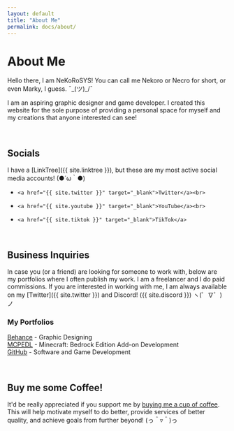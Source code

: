 ```yaml
---
layout: default
title: "About Me"
permalink: docs/about/
---
```

# About Me

Hello there, I am NeKoRoSYS! You can call me Nekoro or Necro for short, or even Marky, I guess. ¯\_(ツ)_/¯

I am an aspiring graphic designer and game developer. I created this website for the sole purpose of providing a personal space for myself and my creations that anyone interested can see!

<br>

## Socials

I have a [LinkTree]({{ site.linktree }}), but these are my most active social media accounts! (●´ω｀●)
-     <a href="{{ site.twitter }}" target="_blank">Twitter</a><br>
-     <a href="{{ site.youtube }}" target="_blank">YouTube</a><br>
-     <a href="{{ site.tiktok }}" target="_blank">TikTok</a>

<br>

## Business Inquiries

In case you (or a friend) are looking for someone to work with, below are my portfolios where I often publish my work. I am a freelancer and I do paid commissions. If you are interested in working with me, I am always available on my [Twitter]({{ site.twitter }}) and Discord! ({{ site.discord }}) ヽ(゜∇゜)ノ


### My Portfolios
<a href="{{ site.behance }}" target="_blank">Behance</a> - Graphic Designing<br>
<a href="{{ site.mcpedl }}" target="_blank">MCPEDL</a> - Minecraft: Bedrock Edition Add-on Development<br>
<a href="{{ site.github }}" target="_blank">GitHub</a> - Software and Game Development

<br>

## Buy me some Coffee!

It'd be really appreciated if you support me by <a href="{{ site.kofi }}" target="_blank">buying me a cup of coffee</a>. This will help motivate myself to do better, provide services of better quality, and achieve goals from further beyond! (っ＾▿＾)っ
